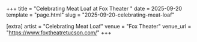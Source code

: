 +++
title = "Celebrating Meat Loaf at Fox Theater "
date = 2025-09-20
template = "page.html"
slug = "2025-09-20-celebrating-meat-loaf"

[extra]
artist = "Celebrating Meat Loaf"
venue = "Fox Theater"
venue_url = "https://www.foxtheatretucson.com/"
+++

